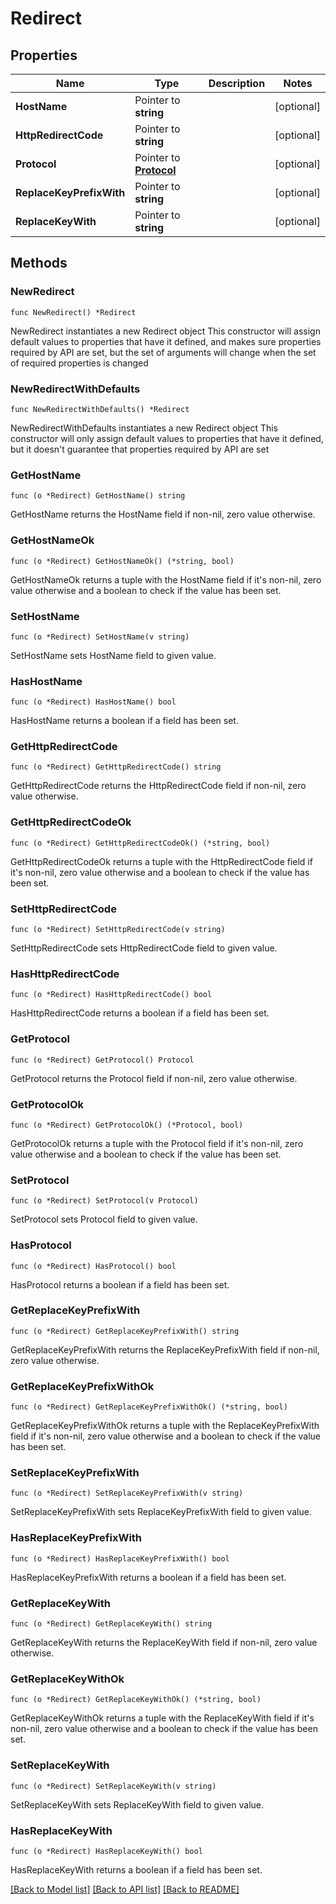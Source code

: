 # Redirect

## Properties

Name | Type | Description | Notes
------------ | ------------- | ------------- | -------------
**HostName** | Pointer to **string** |  | [optional] 
**HttpRedirectCode** | Pointer to **string** |  | [optional] 
**Protocol** | Pointer to [**Protocol**](Protocol.md) |  | [optional] 
**ReplaceKeyPrefixWith** | Pointer to **string** |  | [optional] 
**ReplaceKeyWith** | Pointer to **string** |  | [optional] 

## Methods

### NewRedirect

`func NewRedirect() *Redirect`

NewRedirect instantiates a new Redirect object
This constructor will assign default values to properties that have it defined,
and makes sure properties required by API are set, but the set of arguments
will change when the set of required properties is changed

### NewRedirectWithDefaults

`func NewRedirectWithDefaults() *Redirect`

NewRedirectWithDefaults instantiates a new Redirect object
This constructor will only assign default values to properties that have it defined,
but it doesn't guarantee that properties required by API are set

### GetHostName

`func (o *Redirect) GetHostName() string`

GetHostName returns the HostName field if non-nil, zero value otherwise.

### GetHostNameOk

`func (o *Redirect) GetHostNameOk() (*string, bool)`

GetHostNameOk returns a tuple with the HostName field if it's non-nil, zero value otherwise
and a boolean to check if the value has been set.

### SetHostName

`func (o *Redirect) SetHostName(v string)`

SetHostName sets HostName field to given value.

### HasHostName

`func (o *Redirect) HasHostName() bool`

HasHostName returns a boolean if a field has been set.

### GetHttpRedirectCode

`func (o *Redirect) GetHttpRedirectCode() string`

GetHttpRedirectCode returns the HttpRedirectCode field if non-nil, zero value otherwise.

### GetHttpRedirectCodeOk

`func (o *Redirect) GetHttpRedirectCodeOk() (*string, bool)`

GetHttpRedirectCodeOk returns a tuple with the HttpRedirectCode field if it's non-nil, zero value otherwise
and a boolean to check if the value has been set.

### SetHttpRedirectCode

`func (o *Redirect) SetHttpRedirectCode(v string)`

SetHttpRedirectCode sets HttpRedirectCode field to given value.

### HasHttpRedirectCode

`func (o *Redirect) HasHttpRedirectCode() bool`

HasHttpRedirectCode returns a boolean if a field has been set.

### GetProtocol

`func (o *Redirect) GetProtocol() Protocol`

GetProtocol returns the Protocol field if non-nil, zero value otherwise.

### GetProtocolOk

`func (o *Redirect) GetProtocolOk() (*Protocol, bool)`

GetProtocolOk returns a tuple with the Protocol field if it's non-nil, zero value otherwise
and a boolean to check if the value has been set.

### SetProtocol

`func (o *Redirect) SetProtocol(v Protocol)`

SetProtocol sets Protocol field to given value.

### HasProtocol

`func (o *Redirect) HasProtocol() bool`

HasProtocol returns a boolean if a field has been set.

### GetReplaceKeyPrefixWith

`func (o *Redirect) GetReplaceKeyPrefixWith() string`

GetReplaceKeyPrefixWith returns the ReplaceKeyPrefixWith field if non-nil, zero value otherwise.

### GetReplaceKeyPrefixWithOk

`func (o *Redirect) GetReplaceKeyPrefixWithOk() (*string, bool)`

GetReplaceKeyPrefixWithOk returns a tuple with the ReplaceKeyPrefixWith field if it's non-nil, zero value otherwise
and a boolean to check if the value has been set.

### SetReplaceKeyPrefixWith

`func (o *Redirect) SetReplaceKeyPrefixWith(v string)`

SetReplaceKeyPrefixWith sets ReplaceKeyPrefixWith field to given value.

### HasReplaceKeyPrefixWith

`func (o *Redirect) HasReplaceKeyPrefixWith() bool`

HasReplaceKeyPrefixWith returns a boolean if a field has been set.

### GetReplaceKeyWith

`func (o *Redirect) GetReplaceKeyWith() string`

GetReplaceKeyWith returns the ReplaceKeyWith field if non-nil, zero value otherwise.

### GetReplaceKeyWithOk

`func (o *Redirect) GetReplaceKeyWithOk() (*string, bool)`

GetReplaceKeyWithOk returns a tuple with the ReplaceKeyWith field if it's non-nil, zero value otherwise
and a boolean to check if the value has been set.

### SetReplaceKeyWith

`func (o *Redirect) SetReplaceKeyWith(v string)`

SetReplaceKeyWith sets ReplaceKeyWith field to given value.

### HasReplaceKeyWith

`func (o *Redirect) HasReplaceKeyWith() bool`

HasReplaceKeyWith returns a boolean if a field has been set.


[[Back to Model list]](../README.md#documentation-for-models) [[Back to API list]](../README.md#documentation-for-api-endpoints) [[Back to README]](../README.md)


